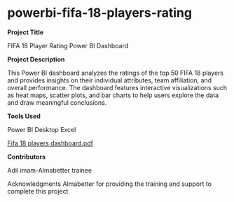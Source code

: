 # powerbi-fifa-18-players-rating
**Project Title**

FIFA 18 Player Rating Power BI Dashboard

**Project Description**

This Power BI dashboard analyzes the ratings of the top 50 FIFA 18 players and provides insights on their individual attributes, team affiliation, and overall performance. The dashboard features interactive visualizations such as heat maps, scatter plots, and bar charts to help users explore the data and draw meaningful conclusions.

**Tools Used**

Power BI Desktop
Excel

[Fifa 18 players dashboard.pdf](https://github.com/adilimam12/powerbi-fifa-18-players-rating/files/11453474/Fifa.18.players.dashboard.pdf)

**Contributors**

Adil imam-Almabetter trainee

Acknowledgments
Almabetter for providing the training and support to complete this project
